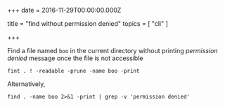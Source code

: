
+++
date = 2016-11-29T00:00:00.000Z


title = "find without permission denied"
topics = [ "cli" ]

+++

Find a file named `boo` in the current directory without printing *permission
denied* message once the file is not accessible

```
fint . ! -readable -prune -name boo -print
```

Alternatively,

```
find . -name boo 2>&1 -print | grep -v 'permission denied'
```
